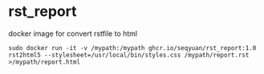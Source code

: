 # rst_report
docker image for convert rstfile to html

```shell
sudo docker run -it -v /mypath:/mypath ghcr.io/seqyuan/rst_report:1.0 rst2html5 --stylesheet=/usr/local/bin/styles.css /mypath/report.rst >/mypath/report.html
```
